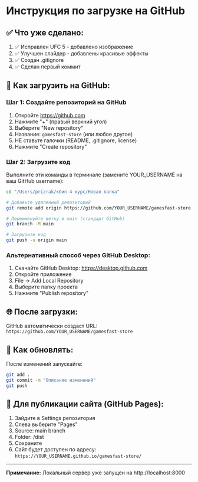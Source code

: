 # Инструкция по загрузке на GitHub

## ✅ Что уже сделано:
1. ✅ Исправлен UFC 5 - добавлено изображение
2. ✅ Улучшен слайдер - добавлены красивые эффекты
3. ✅ Создан .gitignore
4. ✅ Сделан первый коммит

## 🚀 Как загрузить на GitHub:

### Шаг 1: Создайте репозиторий на GitHub
1. Откройте https://github.com
2. Нажмите "+" (правый верхний угол)
3. Выберите "New repository"
4. Название: `gamesfast-store` (или любое другое)
5. НЕ ставьте галочки (README, .gitignore, license)
6. Нажмите "Create repository"

### Шаг 2: Загрузите код

Выполните эти команды в терминале (замените YOUR_USERNAME на ваш GitHub username):

```bash
cd "/Users/prizrak/кбип 4 курс/Новая папка"

# Добавьте удаленный репозиторий
git remote add origin https://github.com/YOUR_USERNAME/gamesfast-store.git

# Переименуйте ветку в main (стандарт GitHub)
git branch -M main

# Загрузите код
git push -u origin main
```

### Альтернативный способ через GitHub Desktop:
1. Скачайте GitHub Desktop: https://desktop.github.com
2. Откройте приложение
3. File → Add Local Repository
4. Выберите папку проекта
5. Нажмите "Publish repository"

## 🌐 После загрузки:
GitHub автоматически создаст URL: `https://github.com/YOUR_USERNAME/gamesfast-store`

## 📝 Как обновлять:
После изменений запускайте:
```bash
git add .
git commit -m "Описание изменений"
git push
```

## 🎨 Для публикации сайта (GitHub Pages):
1. Зайдите в Settings репозитория
2. Слева выберите "Pages"
3. Source: main branch
4. Folder: /dist
5. Сохраните
6. Сайт будет доступен по адресу: `https://YOUR_USERNAME.github.io/gamesfast-store/`

---

**Примечание:** Локальный сервер уже запущен на http://localhost:8000

